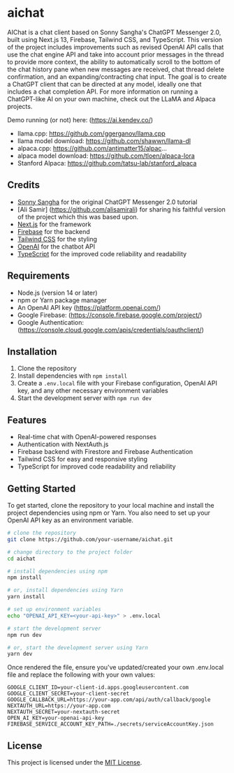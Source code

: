 # aichat

AIChat is a chat client based on Sonny Sangha's ChatGPT Messenger 2.0, built using Next.js 13, Firebase, Tailwind CSS, and TypeScript. This version of the project includes improvements such as revised OpenAI API calls that use the chat engine API and take into account prior messages in the thread to provide more context, the ability to automatically scroll to the bottom of the chat history pane when new messages are received, chat thread delete confirmation, and an expanding/contracting chat input. The goal is to create a ChatGPT client that can be directed at any model, ideally one that includes a chat completion API. For more information on running a ChatGPT-like AI on your own machine, check out the LLaMA and Alpaca projects.

Demo running (or not) here: (https://ai.kendev.co/)

- llama.cpp: https://github.com/ggerganov/llama.cpp
- llama model download: https://github.com/shawwn/llama-dl
- alpaca.cpp: https://github.com/antimatter15/alpac...
- alpaca model download: https://github.com/tloen/alpaca-lora
- Stanford Alpaca: https://github.com/tatsu-lab/stanford_alpaca


## Credits

- [Sonny Sangha](https://www.youtube.com/channel/UCqeTj_QAnNlmt7FwzNwHZnA) for the original ChatGPT Messenger 2.0 tutorial
- [Ali Samir] (https://github.com/alisamirali) for sharing his faithful version of the project which this was based upon.
- [Next.js](https://nextjs.org/) for the framework
- [Firebase](https://firebase.google.com/) for the backend
- [Tailwind CSS](https://tailwindcss.com/) for the styling
- [OpenAI](https://openai.com/) for the chatbot API
- [TypeScript](https://www.typescriptlang.org/) for the improved code reliability and readability

## Requirements
- Node.js (version 14 or later)
- npm or Yarn package manager
- An OpenAI API key (https://platform.openai.com/)
- Google Firebase: (https://console.firebase.google.com/project/)
- Google Authentication: (https://console.cloud.google.com/apis/credentials/oauthclient/)

## Installation

1. Clone the repository
2. Install dependencies with `npm install`
3. Create a `.env.local` file with your Firebase configuration, OpenAI API key, and any other necessary environment variables
4. Start the development server with `npm run dev`

## Features

- Real-time chat with OpenAI-powered responses
- Authentication with NextAuth.js
- Firebase backend with Firestore and Firebase Authentication
- Tailwind CSS for easy and responsive styling
- TypeScript for improved code readability and reliability

## Getting Started

To get started, clone the repository to your local machine and install the project dependencies using npm or Yarn. You also need to set up your OpenAI API key as an environment variable.

```bash
# clone the repository
git clone https://github.com/your-username/aichat.git

# change directory to the project folder
cd aichat

# install dependencies using npm
npm install

# or, install dependencies using Yarn
yarn install

# set up environment variables
echo "OPENAI_API_KEY=<your-api-key>" > .env.local

# start the development server
npm run dev

# or, start the development server using Yarn
yarn dev
```
Once rendered the file, ensure you've updated/created your own .env.local file and replace the following with your own values:
```
GOOGLE_CLIENT_ID=your-client-id.apps.googleusercontent.com
GOOGLE_CLIENT_SECRET=your-client-secret
GOOGLE_CALLBACK_URL=https://your-app.com/api/auth/callback/google
NEXTAUTH_URL=https://your-app.com
NEXTAUTH_SECRET=your-nextauth-secret
OPEN_AI_KEY=your-openai-api-key
FIREBASE_SERVICE_ACCOUNT_KEY_PATH=./secrets/serviceAccountKey.json
```

## License

This project is licensed under the [MIT License](https://github.com/<USERNAME>/<REPO>/blob/main/LICENSE).
